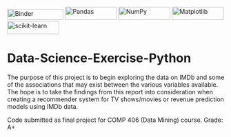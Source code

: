 <a href="https://mybinder.org/v2/gh/JESUSC1/Data-Science-Exercise-Python.git/HEAD"><img src="https://mybinder.org/badge_logo.svg" alt="Binder" width="130" height="25"></a>
<img src="https://img.shields.io/badge/pandas-%23150458.svg?style=for-the-badge&logo=pandas&logoColor=white" alt="Pandas" width="120" height="30">
<img src="https://img.shields.io/badge/numpy-%23013243.svg?style=for-the-badge&logo=numpy&logoColor=white" alt="NumPy" width="120" height="30">
<img src="https://img.shields.io/badge/Matplotlib-%23ffffff.svg?style=for-the-badge&logo=Matplotlib&logoColor=black" alt="Matplotlib" width="120" height="30">
<img src="https://img.shields.io/badge/scikit--learn-%23F7931E.svg?style=for-the-badge&logo=scikit-learn&logoColor=white" alt="scikit-learn" width="120" height="30">


# Data-Science-Exercise-Python
The purpose of this project is to begin exploring the data on IMDb and some of the associations that may exist between the various variables available. The hope is to take the findings from this report into consideration when creating a recommender system for TV shows/movies or revenue prediction models using IMDb data.

Code submitted as final project for COMP 406 (Data Mining) course. Grade: A+
